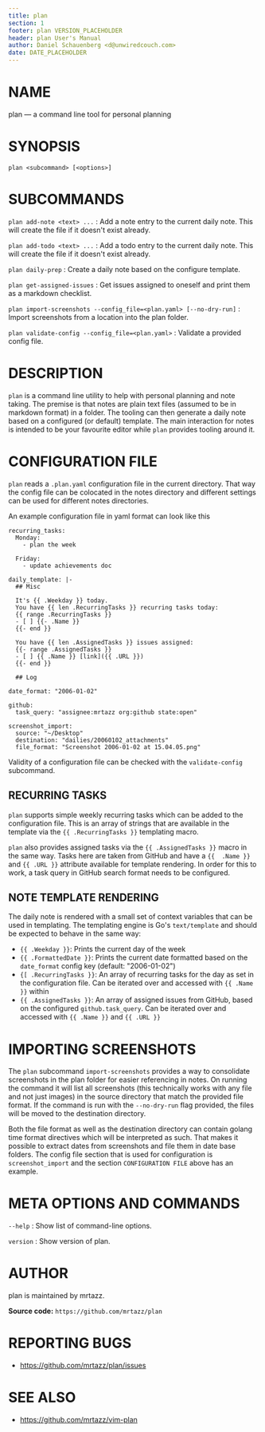 ```yaml
---
title: plan
section: 1
footer: plan VERSION_PLACEHOLDER
header: plan User's Manual
author: Daniel Schauenberg <d@unwiredcouch.com>
date: DATE_PLACEHOLDER
---
```


<!-- This is the plan(1) man page, written in Markdown. -->
<!-- To generate the roff version, run `make man` -->

# NAME

plan — a command line tool for personal planning

# SYNOPSIS

`plan <subcommand> [<options>]`

# SUBCOMMANDS

`plan add-note <text> ...`
: Add a note entry to the current daily note. This will create the file if it doesn't exist already.

`plan add-todo <text> ...`
: Add a todo entry to the current daily note. This will create the file if it doesn't exist already.

`plan daily-prep`
: Create a daily note based on the configure template.

`plan get-assigned-issues`
: Get issues assigned to oneself and print them as a markdown checklist.

`plan import-screenshots --config_file=<plan.yaml> [--no-dry-run]`
: Import screenshots from a location into the plan folder.

`plan validate-config --config_file=<plan.yaml>`
: Validate a provided config file.


# DESCRIPTION

`plan` is a command line utility to help with personal planning and note
taking. The premise is that notes are plain text files (assumed to be in
markdown format) in a folder. The tooling can then generate a daily note based
on a configured (or default) template. The main interaction for notes is
intended to be your favourite editor while `plan` provides tooling around it.

# CONFIGURATION FILE

`plan` reads a `.plan.yaml` configuration file in the current directory. That
way the config file can be colocated in the notes directory and different
settings can be used for different notes directories.

An example configuration file in yaml format can look like this

```
recurring_tasks:
  Monday:
    - plan the week

  Friday:
    - update achievements doc

daily_template: |-
  ## Misc

  It's {{ .Weekday }} today.
  You have {{ len .RecurringTasks }} recurring tasks today:
  {{ range .RecurringTasks }}
  - [ ] {{- .Name }}
  {{- end }}

  You have {{ len .AssignedTasks }} issues assigned:
  {{- range .AssignedTasks }}
  - [ ] {{ .Name }} [link]({{ .URL }})
  {{- end }}

  ## Log

date_format: "2006-01-02"

github:
  task_query: "assignee:mrtazz org:github state:open"

screenshot_import:
  source: "~/Desktop"
  destination: "dailies/20060102_attachments"
  file_format: "Screenshot 2006-01-02 at 15.04.05.png"
```

Validity of a configuration file can be checked with the `validate-config`
subcommand.

## RECURRING TASKS

`plan` supports simple weekly recurring tasks which can be added to the
configuration file. This is an array of strings that are available in the
template via the `{{ .RecurringTasks }}` templating macro.

`plan` also provides assigned tasks via the `{{ .AssignedTasks }}` macro in
the same way. Tasks here are taken from GitHub and have a `{{  .Name }}` and
`{{ .URL }}` attribute available for template rendering. In order for this to
work, a task query in GitHub search format needs to be configured.

## NOTE TEMPLATE RENDERING

The daily note is rendered with a small set of context variables that can be
used in templating. The templating engine is Go's `text/template` and should
be expected to behave in the same way:

- `{{ .Weekday }}`: Prints the current day of the week
- `{{ .FormattedDate }}`: Prints the current date formatted based on the
  `date_format` config key (default: "2006-01-02")
- `{[ .RecurringTasks }}`: An array of recurring tasks for the day as set in the
  configuration file. Can be iterated over and accessed with `{{ .Name }}`
  within
- `{{ .AssignedTasks }}`: An array of assigned issues from GitHub, based on
  the configured `github.task_query`. Can be iterated over and accessed with
  `{{ .Name }}` and `{{ .URL }}`

# IMPORTING SCREENSHOTS

The `plan` subcommand `import-screenshots` provides a way to consolidate
screenshots in the plan folder for easier referencing in notes. On running the
command it will list all screenshots (this technically works with any file and
not just images) in the source directory that match the provided file format.
If the command is run with the `--no-dry-run` flag provided, the files will be
moved to the destination directory.

Both the file format as well as the destination directory can contain golang
time format directives which will be interpreted as such. That makes it
possible to extract dates from screenshots and file them in date base folders.
The config file section that is used for configuration is `screenshot_import`
and the section `CONFIGURATION FILE` above has an example.


# META OPTIONS AND COMMANDS

`--help`
: Show list of command-line options.

`version`
: Show version of plan.



# AUTHOR

plan is maintained by mrtazz.

**Source code:** `https://github.com/mrtazz/plan`

# REPORTING BUGS

- https://github.com/mrtazz/plan/issues

# SEE ALSO

- https://github.com/mrtazz/vim-plan
